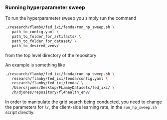 ### Running hyperparameter sweep

To run the hyperparameter sweep you simply run the command

```bash
./research/flamby/fed_ixi/fenda/run_hp_sweep.sh \
   path_to_config.yaml \
   path_to_folder_for_artifacts/ \
   path_to_folder_for_dataset/ \
   path_to_desired_venv/
```

from the top level directory of the repository

An example is something like
``` bash
./research/flamby/fed_ixi/fenda/run_hp_sweep.sh \
   research/flamby/fed_ixi/fenda/config.yaml \
   research/flamby/fed_ixi/fenda/ \
   /Users/jones/Desktop/FLambyDatasets/fed_ixi/ \
   /h/djones/repository/fl4health_env/
```

In order to manipulate the grid search being conducted, you need to change the parameters for `lr`, the client-side learning rate, in the `run_hp_sweep.sh` script directly.
